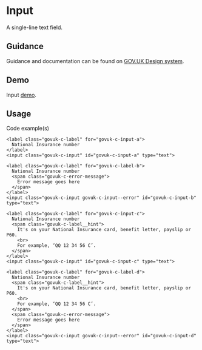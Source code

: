 # Input

A single-line text field.

## Guidance

Guidance and documentation can be found on [GOV.UK Design system](linkgoeshere).

## Demo

Input [demo](input.html).

## Usage

Code example(s)

```
<label class="govuk-c-label" for="govuk-c-input-a">
  National Insurance number
</label>
<input class="govuk-c-input" id="govuk-c-input-a" type="text">

<label class="govuk-c-label" for="govuk-c-label-b">
  National Insurance number
  <span class="govuk-c-error-message">
    Error message goes here
  </span>
</label>
<input class="govuk-c-input govuk-c-input--error" id="govuk-c-input-b" type="text">

<label class="govuk-c-label" for="govuk-c-input-c">
  National Insurance number
  <span class="govuk-c-label__hint">
    It's on your National Insurance card, benefit letter, payslip or P60.
    <br>
    For example, ‘QQ 12 34 56 C’.
  </span>
</label>
<input class="govuk-c-input" id="govuk-c-input-c" type="text">

<label class="govuk-c-label" for="govuk-c-label-d">
  National Insurance number
  <span class="govuk-c-label__hint">
    It's on your National Insurance card, benefit letter, payslip or P60.
    <br>
    For example, ‘QQ 12 34 56 C’.
  </span>
  <span class="govuk-c-error-message">
    Error message goes here
  </span>
</label>
<input class="govuk-c-input govuk-c-input--error" id="govuk-c-input-d" type="text">


```


<!--
## Installation

```
npm install --save @govuk-frontend/input
```
-->
